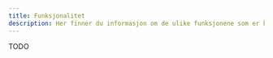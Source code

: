 ```yaml
---
title: Funksjonalitet
description: Her finner du informasjon om de ulike funksjonene som er knyttet til bruken av skjema og tjenester i Altinn.
---
```


TODO
